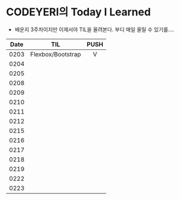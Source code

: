 # CODEYERI의 Today I Learned

- 배운지 3주차이지만 이제서야 TIL을 올려본다. 부디 매일 올릴 수 있기를....

| Date |        TIL        | PUSH |
| :--: | :---------------: | :--: |
| 0203 | Flexbox/Bootstrap |  V   |
| 0204 |                   |      |
| 0205 |                   |      |
| 0208 |                   |      |
| 0209 |                   |      |
| 0210 |                   |      |
| 0211 |                   |      |
| 0212 |                   |      |
| 0215 |                   |      |
| 0216 |                   |      |
| 0217 |                   |      |
| 0218 |                   |      |
| 0219 |                   |      |
| 0222 |                   |      |
| 0223 |                   |      |